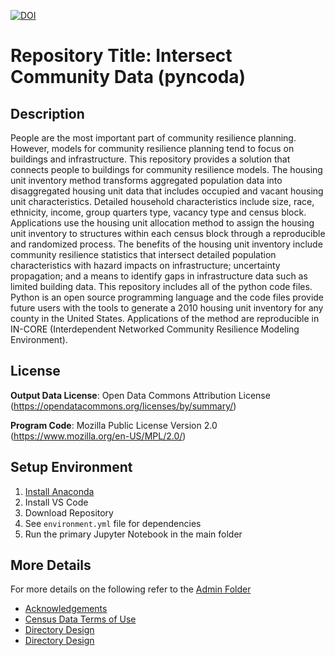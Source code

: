 [![DOI](https://zenodo.org/badge/478737101.svg)](https://zenodo.org/badge/latestdoi/478737101)

# Repository Title: Intersect Community Data (pyncoda)

## Description 
People are the most important part of community resilience planning. However, models for community resilience planning tend to focus on buildings and infrastructure. This repository provides a solution that connects people to buildings for community resilience models. The housing unit inventory method transforms aggregated population data into disaggregated housing unit data that includes occupied and vacant housing unit characteristics. Detailed household characteristics include size, race, ethnicity, income, group quarters type, vacancy type and census block. Applications use the housing unit allocation method to assign the housing unit inventory to structures within each census block through a reproducible and randomized process. The benefits of the housing unit inventory include community resilience statistics that intersect detailed population characteristics with hazard impacts on infrastructure; uncertainty propagation; and a means to identify gaps in infrastructure data such as limited building data. This repository includes all of the python code files. Python is an open source programming language and the code files provide future users with the tools to generate a 2010 housing unit inventory for any county in the United States. Applications of the method are reproducible in IN-CORE (Interdependent Networked Community Resilience Modeling Environment).

## License

**Output Data License**: Open Data Commons Attribution License (https://opendatacommons.org/licenses/by/summary/)

**Program Code**: Mozilla Public License Version 2.0 (https://www.mozilla.org/en-US/MPL/2.0/)

## Setup Environment 
1. [Install Anaconda](https://www.anaconda.com/products/individual)
2. Install VS Code
3. Download Repository
4. See `environment.yml` file for dependencies
5. Run the primary Jupyter Notebook in the main folder

## More Details
For more details on the following refer to the [Admin Folder](https://github.com/npr99/intersect-community-data/tree/main/Admin)
- [Acknowledgements](https://github.com/npr99/intersect-community-data/blob/main/Admin/ncoda_Acknowledgements.md)
- [Census Data Terms of Use](https://github.com/npr99/intersect-community-data/blob/main/Admin/ncoda_CensusDataTermsofUse.md)
- [Directory Design](https://github.com/npr99/intersect-community-data/blob/hui-2020/Admin/ncoda_DirectoryDesign.md)
- [Directory Design](https://github.com/npr99/intersect-community-data/blob/hui-2020/Admin/ncoda_DirectoryDesign.md)



